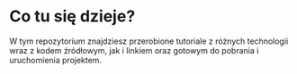 # Co tu się dzieje?

W tym repozytorium znajdziesz przerobione tutoriale z różnych technologii wraz z kodem źródłowym, jak i linkiem oraz gotowym do pobrania i uruchomienia projektem.
